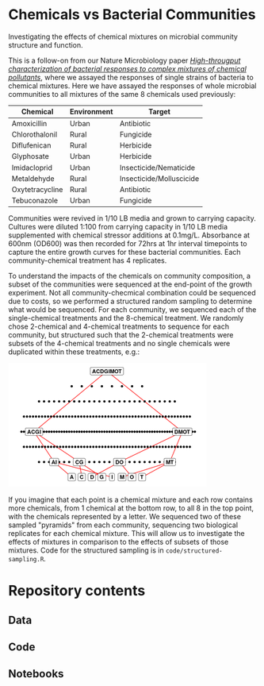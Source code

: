 # Chemicals vs Bacterial Communities
Investigating the effects of chemical mixtures on microbial community structure and function.

This is a follow-on from our Nature Microbiology paper [*High-througput characterization of bacterial responses to complex mixtures of chemical pollutants*](https://doi.org/10.1038/s41564-024-01626-9), where we assayed the responses of single strains of bacteria to chemical mixtures. Here we have assayed the responses of whole microbial communities to all mixtures of the same 8 chemicals used previously:

| Chemical      | Environment | Target  |
| ----------- | ----------- | --------- |
| Amoxicillin | Urban | Antibiotic |
| Chlorothalonil | Rural | Fungicide |
| Diflufenican | Rural | Herbicide |
| Glyphosate | Urban | Herbicide |
| Imidacloprid | Urban | Insecticide/Nematicide |
| Metaldehyde | Rural | Insecticide/Molluscicide |
| Oxytetracycline | Rural | Antibiotic |
| Tebuconazole | Urban | Fungicide |


Communities were revived in 1/10 LB media and grown to carrying capacity. Cultures were diluted 1:100 from carrying capacity in 1/10 LB media supplemented with chemical stressor additions at 0.1mg/L. Absorbance at 600nm (OD600) was then recorded for 72hrs at 1hr interval timepoints to capture the entire growth curves for these bacterial communities. Each community-chemical treatment has 4 replicates.

To understand the impacts of the chemicals on community composition, a subset of the communities were sequenced at the end-point of the growth experiment. Not all community-checmical combination could be sequenced due to costs, so we performed a structured random sampling to determine what would be sequenced. For each community, we sequenced each of the single-chemical treatments and the 8-chemical treatment. We randomly chose 2-chemical and 4-chemical treatments to sequence for each community, but structured such that the 2-chemical treatments were subsets of the 4-chemical treatments and no single chemicals were duplicated within these treatments, e.g.:

![](images/sample-network.png)

If you imagine that each point is a chemical mixture and each row contains more chemicals, from 1 chemical at the bottom row, to all 8 in the top point, with the chemicals represented by a letter. We sequenced two of these sampled "pyramids" from each community, sequencing two biological replicates for each chemical mixture. This will allow us to investigate the effects of mixtures in comparison to the effects of subsets of those mixtures. Code for the structured sampling is in ```code/structured-sampling.R```.

# Repository contents

## Data

## Code

## Notebooks